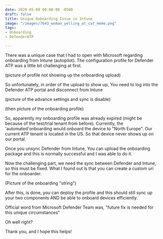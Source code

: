 ```yaml
---
date: 2020-05-09 00:00:00 -0500
draft: false
title: Unique Onboarding Issue in Intune
image: "/images/7643_woman_yelling_at_cat_meme.png"
tags:
- Onboarding
- DefenderATP

---
```

There was a unique case that I had to open with Microsoft regarding onboarding from Intune (autopilot). The configuration profile for Defender ATP was a little bit challenging at first. 

(picture of profile not showing up the onboarding upload) 

So unfortunately, in order of the upload to show up, You need to log into the Defender ATP portal and disconnect from Intune 

(picture of the advance settings and sync is disable)

(then picture of the onboarding profile)

So, apparently my onboarding profile was already expired (might be because of the test/trial tenant from before). Currently, the 'automated'onboarding would onboard the device to "North Europe". Our current ATP tenant is located in the US. So that device never shows up on our portal. 

Once you unsync Defender from Intune, You can upload the onboarding package and this is normally successful and I was able to do it. 

Now the challenging part, we need the sync between Defender and Intune, so this must be fixed. What I found out is that you can create a custom uri for the onboarder. 

(Picture of the onboarding "string") 

After this, is  done, you can deploy the profile and this should still sync up your two components AND be able to onboard devices efficiently. 

Official word from Microsoft Defender Team was, "future fix is needed for this unique circumstances" 

Oh well right?

Thank you, and I hope this helps!